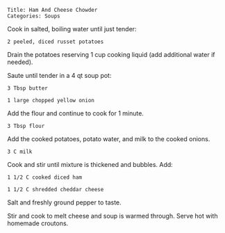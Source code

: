 ~~~ recipe-info
Title: Ham And Cheese Chowder
Categories: Soups
~~~

Cook in salted, boiling water until just tender:

~~~ recipe-ingredients
2 peeled, diced russet potatoes
~~~

Drain the potatoes reserving 1 cup cooking liquid (add additional water if needed).

Saute until tender in a 4 qt soup pot:

~~~ recipe-ingredients
3 Tbsp butter

1 large chopped yellow onion
~~~

Add the flour and continue to cook for 1 minute.

~~~ recipe-ingredients
3 Tbsp flour
~~~

Add the cooked potatoes, potato water, and milk to the cooked onions.

~~~ recipe-ingredients
3 C milk
~~~

Cook and stir until mixture is thickened and bubbles. Add:

~~~ recipe-ingredients
1 1/2 C cooked diced ham

1 1/2 C shredded cheddar cheese
~~~

Salt and freshly ground pepper to taste.

Stir and cook to melt cheese and soup is warmed through.  Serve hot with homemade croutons.
